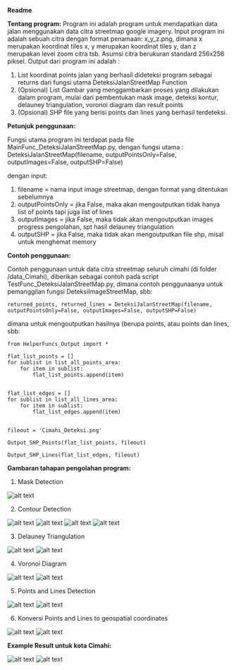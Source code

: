 **Readme**

**Tentang program:**
Program ini adalah program untuk mendapatkan data jalan menggunakan data citra streetmap google imagery. Input program ini adalah sebuah citra dengan format penamaan: 
x_y_z.png, dimana x merupakan koordinat tiles x, y merupakan koordinat tiles y, dan z merupakan level zoom citra tsb. Asumsi citra berukuran standard 256x256 piksel. 
Output dari program ini adalah :
1. List koordinat points jalan yang berhasil dideteksi program sebagai returns dari fungsi utama DeteksiJalanStreetMap Function
2. (Opsional) List Gambar yang menggambarkan proses yang dilakukan dalam program, mulai dari pembentukan mask image, deteksi kontur, delauney triangulation, voronoi diagram dan result points
3. (Opsional) SHP file yang berisi points dan lines yang berhasil terdeteksi.

**Petunjuk penggunaan:**

Fungsi utama program ini terdapat pada file MainFunc_DeteksiJalanStreetMap.py, dengan fungsi utama :
DeteksiJalanStreetMap(filename, outputPointsOnly=False, outputImages=False, outputSHP=False)

dengan input:
1. filename = nama input image streetmap, dengan format yang ditentukan sebelumnya
2. outputPointsOnly = jika False, maka akan mengoutputkan tidak hanya list of points tapi juga list of lines
3. outputImages = jika False, maka tidak akan mengoutputkan images progress pengolahan, spt hasil delauney triangulation
4. outputSHP = jika False, maka tidak akan mengoutputkan file shp, misal untuk menghemat memory

**Contoh penggunaan:**

Contoh penggunaan untuk data citra streetmap seluruh cimahi (di folder /data_Cimahi), diberikan sebagai contoh pada script TestFunc_DeteksiJalanStreetMap.py, dimana
contoh penggunaanya untuk pemanggilan fungsi DeteksiImageStreetMap, sbb:

```
returned_points, returned_lines = DeteksiJalanStreetMap(filename, outputPointsOnly=False, outputImages=False, outputSHP=False)
```

dimana untuk mengoutputkan hasilnya (berupa points, atau points dan lines, sbb:

```
from HelperFuncs_Output import *

flat_list_points = []
for sublist in list_all_points_area:
    for item in sublist:
        flat_list_points.append(item)
            

flat_list_edges = []
for sublist in list_all_lines_area:
    for item in sublist:
        flat_list_edges.append(item)            


fileout = 'Cimahi_Deteksi.png'

Output_SHP_Points(flat_list_points, fileout)
    
Output_SHP_Lines(flat_list_edges, fileout)
```

**Gambaran tahapan pengolahan program:**

1. Mask Detection

![alt text](https://github.com/aa242/DeteksiJalanCitraStreetMap/blob/master/maskimage_streetmap_detJalan.jpg?raw=true)

2. Contour Detection

![alt text](https://github.com/aa242/DeteksiJalanCitraStreetMap/blob/master/countours1_streetmap_detJalan.jpg?raw=true)
![alt text](https://github.com/aa242/DeteksiJalanCitraStreetMap/blob/master/countours2_streetmap_detJalan.jpg?raw=true)
![alt text](https://github.com/aa242/DeteksiJalanCitraStreetMap/blob/master/countours3_0_streetmap_detJalan.jpg?raw=true)
![alt text](https://github.com/aa242/DeteksiJalanCitraStreetMap/blob/master/countours4_streetmap_detJalan.jpg?raw=true)


3. Delauney Triangulation


![alt text](https://github.com/aa242/DeteksiJalanCitraStreetMap/blob/master/delauney_streetmap_detJalan.jpg?raw=true)
![alt text](https://github.com/aa242/DeteksiJalanCitraStreetMap/blob/master/delauneyImage_streetmap_detJalan.jpg?raw=true)

4. Voronoi Diagram

![alt text](https://github.com/aa242/DeteksiJalanCitraStreetMap/blob/master/voronoi_streetmap_detJalan.jpg?raw=true)
![alt text](https://github.com/aa242/DeteksiJalanCitraStreetMap/blob/master/voronoiImage_streetmap_detJalan.jpg?raw=true)

5. Points and Lines Detection

![alt text](https://github.com/aa242/DeteksiJalanCitraStreetMap/blob/master/pointsJalan_streetmap_detJalan.jpg?raw=true)
![alt text](https://github.com/aa242/DeteksiJalanCitraStreetMap/blob/master/linesJalan_streetmap_detJalan.jpg?raw=true)

6. Konversi Points and Lines to geospatial coordinates

![alt text](https://github.com/aa242/DeteksiJalanCitraStreetMap/blob/master/HasilPoints_OneImage.png?raw=true)
![alt text](https://github.com/aa242/DeteksiJalanCitraStreetMap/blob/master/HasilLines_OneImage.png?raw=true)

**Example Result untuk kota Cimahi:**

![alt text](https://github.com/aa242/DeteksiJalanCitraStreetMap/blob/master/HasilPointsCimahi.png?raw=true)
![alt text](https://github.com/aa242/DeteksiJalanCitraStreetMap/blob/master/HasilLinesCimahi.png?raw=true)
